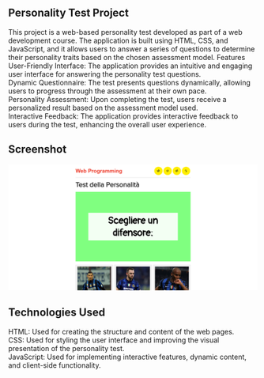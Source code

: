 ## Personality Test Project
This project is a web-based personality test developed as part of a web development course. The application is built using HTML, CSS, and JavaScript, and it allows users to answer a series of questions to determine their personality traits based on the chosen assessment model.
Features <br>
User-Friendly Interface: The application provides an intuitive and engaging user interface for answering the personality test questions.<br>
Dynamic Questionnaire: The test presents questions dynamically, allowing users to progress through the assessment at their own pace.<br>
Personality Assessment: Upon completing the test, users receive a personalized result based on the assessment model used.<br>
Interactive Feedback: The application provides interactive feedback to users during the test, enhancing the overall user experience.<br>

## Screenshot
![Alt Text](scr1.png)

## Technologies Used
HTML: Used for creating the structure and content of the web pages. <br>
CSS: Used for styling the user interface and improving the visual presentation of the personality test. <br>
JavaScript: Used for implementing interactive features, dynamic content, and client-side functionality. <br>
